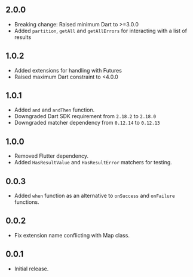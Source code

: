 ## 2.0.0

- Breaking change: Raised minimum Dart to >=3.0.0
- Added `partition`, `getAll` and `getAllErrors` for interacting with a list of results

## 1.0.2

- Added extensions for handling with Futures
- Raised maximum Dart constraint to <4.0.0

## 1.0.1

- Added `and` and `andThen` function.
- Downgraded Dart SDK requirement from `2.18.2` to `2.18.0`
- Downgraded matcher dependency from `0.12.14` to `0.12.13`

## 1.0.0

- Removed Flutter dependency.
- Added `HasResultValue` and `HasResultError` matchers for testing.

## 0.0.3

- Added `when` function as an alternative to `onSuccess` and `onFailure` functions.

## 0.0.2

- Fix extension name conflicting with Map class.

## 0.0.1

- Initial release.
